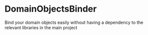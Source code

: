 # DomainObjectsBinder
Bind your domain objects easily without having a dependency to the relevant libraries in the main project
